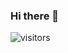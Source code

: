 ### Hi there 👋
![visitors](https://visitor-badge.laobi.icu/badge?page_id=thesayantapaul.visitor-badge)
